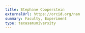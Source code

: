 ```yaml
---
title: Stephane Cooperstein
externalUrl: https://orcid.org/nan
summary: Faculty, Experiment
type: texasamuniversity
---
```

